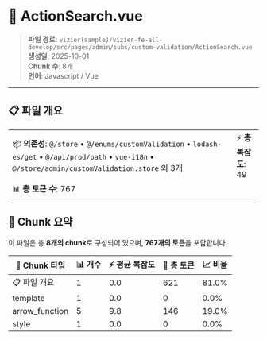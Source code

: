 # 📄 ActionSearch.vue

> **파일 경로**: `vizier(sample)/vizier-fe-all-develop/src/pages/admin/subs/custom-validation/ActionSearch.vue`  
> **생성일**: 2025-10-01  
> **Chunk 수**: 8개  
> **언어**: Javascript / Vue
---





## 📋 파일 개요

| | |
|--|--|
| 📦 **의존성**: `@/store` • `@/enums/customValidation` • `lodash-es/get` • `@/api/prod/path` • `vue-i18n` • `@/store/admin/customValidation.store` 외 3개 | ⚡ **총 복잡도**: 49 |
| 📊 **총 토큰 수**: 767 |  |






## 🧩 Chunk 요약

이 파일은 총 **8개의 chunk**로 구성되어 있으며, **767개의 토큰**을 포함합니다.

| 🧩 Chunk 타입 | 📊 개수 | ⚡ 평균 복잡도 | 📝 총 토큰 | 📈 비율 |
|---------------|--------|-------------|----------|--------|
| 📋 파일 개요 | 1 | 0.0 | 621 | 81.0% |
| template | 1 | 0.0 | 0 | 0.0% |
| arrow_function | 5 | 9.8 | 146 | 19.0% |
| style | 1 | 0.0 | 0 | 0.0% |

